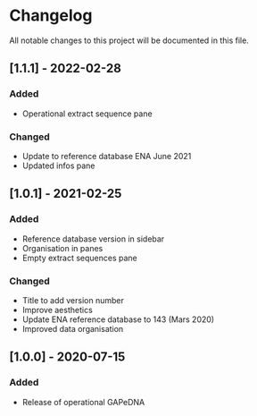 # Changelog

All notable changes to this project will be documented in this file.

## [1.1.1] - 2022-02-28

### Added 

- Operational extract sequence pane 

### Changed 

- Update to reference database ENA June 2021
- Updated infos pane

## [1.0.1] - 2021-02-25

### Added

- Reference database version in sidebar
- Organisation in panes
- Empty extract sequences pane

### Changed
- Title to add version number
- Improve aesthetics
- Update ENA reference database to 143 (Mars 2020)
- Improved data organisation

## [1.0.0] - 2020-07-15

### Added

- Release of operational GAPeDNA